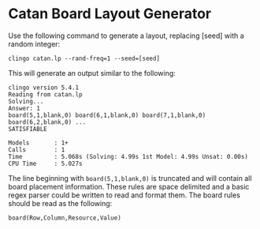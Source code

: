 # Catan Board Layout Generator

Use the following command to generate a layout, replacing [seed] with a random integer:
```
clingo catan.lp --rand-freq=1 --seed=[seed]
```

This will generate an output similar to the following:
```
clingo version 5.4.1
Reading from catan.lp
Solving...
Answer: 1
board(5,1,blank,0) board(6,1,blank,0) board(7,1,blank,0) board(6,2,blank,0) ...
SATISFIABLE

Models       : 1+
Calls        : 1
Time         : 5.068s (Solving: 4.99s 1st Model: 4.99s Unsat: 0.00s)
CPU Time     : 5.027s
```

The line beginning with `board(5,1,blank,0)` is truncated and will contain all board placement information. These rules are space delimited and a basic regex parser could be written to read and format them. The board rules should be read as the following:
```
board(Row,Column,Resource,Value)
```
